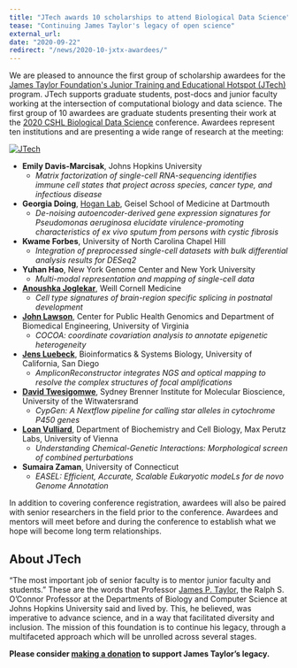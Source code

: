 ```yaml
---
title: "JTech awards 10 scholarships to attend Biological Data Science"
tease: "Continuing James Taylor's legacy of open science"
external_url:
date: "2020-09-22"
redirect: "/news/2020-10-jxtx-awardees/"
---
```


We are pleased to announce the first group of scholarship awardees for the [James Taylor Foundation's Junior Training and Educational Hotspot (JTech)](https://give.communityfunded.com/o/eberly/i/eberly-college-of-science/s/jtech#CommunityI39hubL9i) program.  JTech supports graduate students, post-docs and junior faculty working at the intersection of computational biology and data science.  The first group of 10 awardees are graduate students presenting their work at the [2020 CSHL Biological Data Science](https://meetings.cshl.edu/meetings.aspx?meet=data&year=20) conference.  Awardees represent ten institutions and are presenting a wide range of research at the meeting:

[<img class="float-right" style="max-width: 14rem" src="/jxtx/jtech-logo-with-text-500.png" alt="JTech" />](https://give.communityfunded.com/o/eberly/i/eberly-college-of-science/s/jtech#CommunityI39hubL9i)

* **Emily Davis-Marcisak**, Johns Hopkins University
  * *Matrix factorization of single-cell RNA-sequencing identifies immune cell states that project across species, cancer type, and infectious disease*
* **Georgia Doing**, [Hogan Lab](https://sites.dartmouth.edu/hoganlab/), Geisel School of Medicine at Dartmouth
  * *De-noising autoencoder-derived gene expression signatures for *Pseudomonas aeruginosa* elucidate virulence-promoting characteristics of *ex vivo* sputum from persons with cystic fibrosis*
* **Kwame Forbes**, University of North Carolina Chapel Hill
  * *Integration of preprocessed single-cell datasets with bulk differential analysis results for DESeq2*
* **Yuhan Hao**, New York Genome Center and New York University
  * *Multi-modal representation and mapping of single-cell data*
* **[Anoushka Joglekar](https://twitter.com/noush_joglekar)**, Weill Cornell Medicine
  * *Cell type signatures of brain-region specific splicing in postnatal development*
* **[John Lawson](https://j-lawson.github.io/)**, Center for Public Health Genomics and Department of Biomedical Engineering, University of Virginia
  * *COCOA: coordinate covariation analysis to annotate epigenetic heterogeneity*
* **[Jens Luebeck](https://jluebeck.github.io/)**, Bioinformatics & Systems Biology, University of California, San Diego
  * *AmpliconReconstructor integrates NGS and optical mapping to resolve the complex structures of focal amplifications*
* **[David Twesigomwe](https://about.me/twesidave)**, Sydney Brenner Institute for Molecular Bioscience, University of the Witwatersrand
  * *CypGen: A Nextflow pipeline for calling star alleles in cytochrome P450 genes*
* **[Loan Vulliard](http://vulliard.loan/)**, Department of Biochemistry and Cell Biology, Max Perutz Labs, University of Vienna
  * *Understanding Chemical-Genetic Interactions: Morphological screen of combined perturbations*
* **Sumaira Zaman**, University of Connecticut
  * *EASEL: Efficient, Accurate, Scalable Eukaryotic modeLs for de novo Genome Annotation*

In addition to covering conference registration, awardees will also be paired with senior researchers in the field prior to the conference.  Awardees and mentors will meet before and during the conference to establish what we hope will become long term relationships.

## About JTech

“The most important job of senior faculty is to mentor junior faculty and students.” These are the words that Professor [James P. Taylor](/jxtx/), the Ralph S. O’Connor Professor at the Departments of Biology and Computer Science at Johns Hopkins University said and lived by. This, he believed, was imperative to advance science, and in a way that facilitated diversity and inclusion. The mission of this foundation is to continue his legacy, through a multifaceted approach which will be unrolled across several stages.

**Please consider [making a donation](https://give.communityfunded.com/o/eberly/i/eberly-college-of-science/s/jtech#CommunityI39hubL9i) to support James Taylor’s legacy.**
